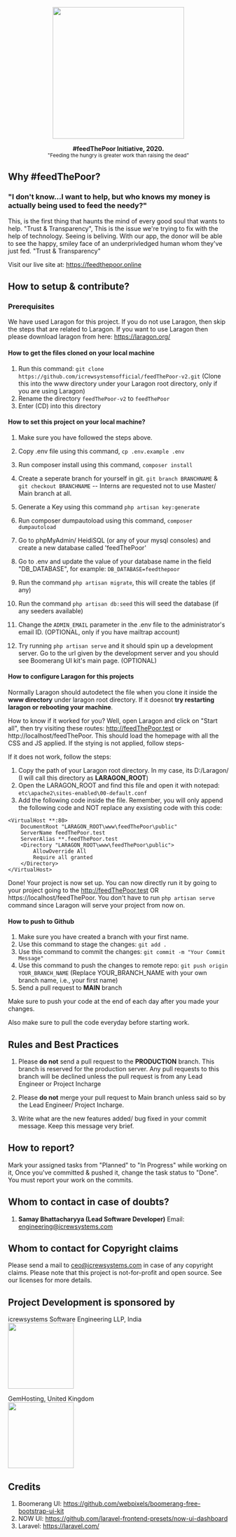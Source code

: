 <p align="center">
    <img src="https://cdn.discordapp.com/attachments/530789778912837640/691801343723307068/1585008642050.png" width="300">   
</p>

<p align="center">    
    <strong>#feedThePoor Initiative, 2020.</strong>
    <br>
    <small>"Feeding the hungry is greater work than raising the dead"</small>
</p>

## Why #feedThePoor?
<h3>"I don't know...I want to help, but who knows my money is actually being used to feed the needy?"</h3>
This, is the first thing that haunts the mind of every good soul that wants to help. "Trust & Transparency", This is the issue we're trying to fix with the help of technology. Seeing is beliving. With our app, the donor will be able to see the happy, smiley face of an underprivledged human whom they've just fed. "Trust & Transparency"

Visit our live site at: https://feedthepoor.online

## How to setup & contribute?

### Prerequisites

We have used Laragon for this project. If you do not use Laragon, then skip the steps that are related to Laragon. If you want to use Laragon then please download laragon from here: https://laragon.org/

#### How to get the files cloned on your local machine

1. Run this command: ```git clone https://github.com/icrewsystemsofficial/feedThePoor-v2.git``` (Clone this into the www directory under your Laragon root directory, only if you are using Laragon)
2. Rename the directory ```feedThePoor-v2``` to ```feedThePoor```
3. Enter (CD) into this directory

#### How to set this project on your local machine?

1. Make sure you have followed the steps above.
2. Copy .env file using this command, ```cp .env.example .env```
3. Run composer install using this command, ```composer install```
4. Create a seperate branch for yourself in git. ```git branch BRANCHNAME``` & ```git checkout BRANCHNAME``` -- Interns are requested not to use Master/ Main branch at all. 
5. Generate a Key using this command ```php artisan key:generate``` 
6. Run composer dumpautoload using this command, ```composer dumpautoload```
7. Go to phpMyAdmin/ HeidiSQL (or any of your mysql consoles) and create a new database called 'feedThePoor'
8. Go to .env and update the value of your database name in the field "DB_DATABASE", for example: ```DB_DATABASE=feedthepoor```
9. Run the command ```php artisan migrate```, this will create the tables (if any)
10. Run the command ```php artisan db:seed``` this will seed the database (if any seeders available)
11. Change the ```ADMIN_EMAIL``` parameter in the .env file to the administrator's email ID. (OPTIONAL, only if you have mailtrap account)

12. Try running ```php artisan serve``` and it should spin up a development server. Go to the url given by the development server and you should see Boomerang UI kit's main page. (OPTIONAL)

#### How to configure Laragon for this projects

Normally Laragon should autodetect the file when you clone it inside the **www directory** under laragon root directory. If it doesnot **try restarting laragon or rebooting your machine**. 

How to know if it worked for you? Well, open Laragon and click on "Start all", then try visiting these routes: http://feedThePoor.test or http://localhost/feedThePoor. This should load the homepage with all the CSS and JS applied. If the stying is not applied, follow steps-

If it does not work, follow the steps:

1. Copy the path of your Laragon root directory. In my case, its D:/Laragon/ (I will call this directory as **LARAGON_ROOT**)
2. Open the LARAGON_ROOT and find this file and open it with notepad: ```etc\apache2\sites-enabled\00-default.conf```
3. Add the following code inside the file. Remember, you will only append the following code and NOT replace any exsisting code with this code:
```
<VirtualHost **:80> 
    DocumentRoot "LARAGON_ROOT\www\feedThePoor\public"
    ServerName feedThePoor.test
    ServerAlias **.feedThePoor.test
    <Directory "LARAGON_ROOT\www\feedThePoor\public">
        AllowOverride All
        Require all granted
    </Directory>
</VirtualHost>
```

Done! Your project is now set up. You can now directly run it by going to your project going to the http://feedThePoor.test OR https://localhost/feedThePoor. You don't have to run ```php artisan serve``` command since Laragon will serve your project from now on.

#### How to push to Github

1. Make sure you have created a branch with your first name.
2. Use this command to stage the changes: ```git add .```
3. Use this command to commit the changes: ```git commit -m "Your Commit Message"```
4. Use this command to push the changes to remote repo: ```git push origin YOUR_BRANCH_NAME``` (Replace YOUR_BRANCH_NAME with your own branch name, i.e., your first name)
5. Send a pull request to **MAIN** branch

Make sure to push your code at the end of each day after you made your changes.

Also make sure to pull the code everyday before starting work.

## Rules and Best Practices

1. Please **do not** send a pull request to the **PRODUCTION** branch. This branch is reserved for the production server. Any pull requests to this branch will be declined unless the pull request is from any Lead Engineer or Project Incharge

2. Please **do not** merge your pull request to Main branch unless said so by the Lead Engineer/ Project Incharge.

3. Write what are the new features added/ bug fixed in your commit message. Keep this message very brief.

## How to report?
Mark your assigned tasks from "Planned" to "In Progress" while working on it, Once you've committed & pushed it, change the task status to "Done". You must report your work on the commits.

## Whom to contact in case of doubts?

1. **Samay Bhattacharyya (Lead Software Developer)**
Email: engineering@icrewsystems.com

## Whom to contact for Copyright claims

Please send a mail to ceo@icrewsystems.com in case of any copyright claims. Please note that this project is not-for-profit and open source. See our licenses for more details.

## Project Development is sponsored by

icrewsystems Software Engineering LLP, India <br>
<img src="https://icrewsystems.com/logo.png" width="150">   

GemHosting, United Kingdom <br>
<img src="https://gem-hosting.com/Assets/img/logos/V4/Logo-Version-4-1500x360.png" width="150">   

## Credits

1. Boomerang UI: https://github.com/webpixels/boomerang-free-bootstrap-ui-kit
2. NOW UI: https://github.com/laravel-frontend-presets/now-ui-dashboard
3. Laravel: https://laravel.com/


